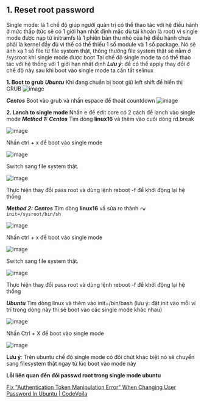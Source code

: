 ## 1. Reset root password

Single mode: là 1 chế độ giúp người quản trị có thể thao tác với hệ điều hành ở mức thấp (tức sẽ có 1 giới hạn nhất định mặc dù tài khoản là root) vì single mode được nạp từ initramfs là 1 phiên bản thu nhỏ của hệ điều hành chưa phải là kernel đầy đủ vì thế có thể thiếu 1 số module và 1 số package. Nó sẽ ánh xạ 1 số file từ file system thật, thông thường file system thật sẽ nằm ở /sysroot khi single mode được boot
Tại chế độ single mode ta có thể thao tác với hệ thống với 1 giới hạn nhất định
***Lưu ý***: để có thể apply thay đổi ở chế độ này sau khi boot vào single 
mode ta cần tắt selinux

**1. Boot to grub**
***Ubuntu***
Khi đang chuẩn bị boot giữ left shift để hiển thị GRUB
![image](https://user-images.githubusercontent.com/58085885/137610686-c29e15c4-2220-42a2-bc91-161172ee2fbd.png)

***Centos***
Boot vào grub và nhấn espace để thoát countdown
![image](https://user-images.githubusercontent.com/58085885/137610709-4c1833e1-64ec-4995-b8f8-72519464b4c7.png)


**2. Lanch to single mode**
Nhấn e để edit core
có 2 cách để lanch vào single mode
***Method 1:***
***Centos***
Tìm dòng **linux16** và thêm vào cuối dòng rd.break

![image](https://user-images.githubusercontent.com/58085885/137610733-1091a437-3a67-417b-a9fa-1c6b29618215.png)


Nhấn ctrl + x để boot vào single mode

![image](https://user-images.githubusercontent.com/58085885/137610751-abecb5f4-c9a5-4a34-a46d-c70c08cbc4fd.png)


Switch sang file system thật.

![image](https://user-images.githubusercontent.com/58085885/137610776-0fe025b5-d45a-4b9c-a803-49b81f9fad7d.png)

Thực hiện thay đổi pass root và dùng lệnh reboot -f để khởi động lại hệ thống

***Method 2:***
***Centos***
Tìm dòng **linux16** vầ sửa ro thành
`rw init=/sysroot/bin/sh`

![image](https://user-images.githubusercontent.com/58085885/137610817-2f9e3260-9905-4192-a1b9-9d7196736592.png)

Nhấn ctrl + x để boot vào single mode

![image](https://user-images.githubusercontent.com/58085885/137610830-98a40c40-2882-4c4c-a683-dba34ccc86fd.png)

Switch sang file system thật.

![image](https://user-images.githubusercontent.com/58085885/137610844-f174b129-c273-4af3-82fb-efd410cb8b1e.png)

Thực hiện thay đổi pass root và dùng lệnh reboot -f để khởi động lại hệ thống

***Ubuntu***
Tìm dòng linux và thêm vào init=/bin/bash (lưu ý: đặt init vào mỗi ví trí trong dòng này thì sẽ boot vào các single mode khác nhau)

![image](https://user-images.githubusercontent.com/58085885/137610891-a582228d-1575-4c43-9395-a5b563ba4bdb.png)

Nhấn Ctrl + X để boot vào single mode

![image](https://user-images.githubusercontent.com/58085885/137610931-7095b9bb-1dcf-474f-91b5-9afb9656b830.png)

**Lưu ý**: Trên ubuntu chế độ single mode có đôi chút khác biệt nó sẽ chuyển sang filesystem thật ngay từ lúc boot vào mode này

**Lỗi liên quan đến đổi passwd root trong single mode ubuntu**

[Fix "Authentication Token Manipulation Error" When Changing User Password In Ubuntu \| CodeVoila](https://www.codevoila.com/post/26/fix-authentication-token-manipulation-error-when-changing-user-password-in-ubuntu)

